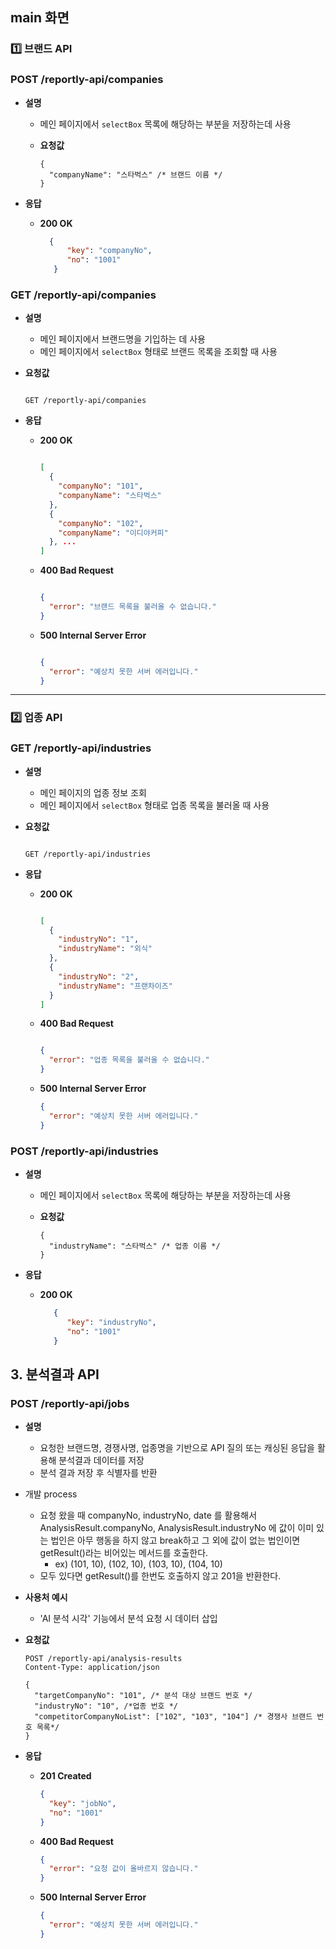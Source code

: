 ## main 화면

### 1️⃣ 브랜드 API


### **POST /reportly-api/companies**
- **설명**
    - 메인 페이지에서 `selectBox` 목록에 해당하는 부분을 저장하는데 사용
  - **요청값**

      ```
      {
        "companyName": "스타벅스" /* 브랜드 이름 */
      }   
      ```

- **응답**
    - **200 OK**

        ```json
          {
              "key": "companyNo", 
              "no": "1001"
           }
        ```

### **GET /reportly-api/companies**

- **설명**
    - 메인 페이지에서 브랜드명을 기입하는 데 사용
    - 메인 페이지에서 `selectBox` 형태로 브랜드 목록을 조회할 때 사용
- **요청값**
    
    ```
    
    GET /reportly-api/companies
    ```
    
- **응답**
    - **200 OK**
        
        ```json
        
        [
          {
            "companyNo": "101",
            "companyName": "스타벅스"
          },
          {
            "companyNo": "102",
            "companyName": "이디야커피"
          }, ...
        ]
        
        ```
        
    - **400 Bad Request**
        
        ```json
        
        {
          "error": "브랜드 목록을 불러올 수 없습니다."
        } 
        ```
        
    - **500 Internal Server Error**
        
        ```json
        
        {
          "error": "예상치 못한 서버 에러입니다."
        }
        
        ```
        

---

### 2️⃣ 업종 API

### **GET /reportly-api/industries**

- **설명**
    - 메인 페이지의 업종 정보 조회
    - 메인 페이지에서 `selectBox` 형태로 업종 목록을 불러올 때 사용
- **요청값**
    
    ```
    
    GET /reportly-api/industries
    ```
    
- **응답**
    - **200 OK**
        
        ```json
        
        [
          {
            "industryNo": "1",
            "industryName": "외식"
          },
          {
            "industryNo": "2",
            "industryName": "프랜차이즈"
          }
        ]
        
        ```
        
    - **400 Bad Request**
        
        ```json
        
        {
          "error": "업종 목록을 불러올 수 없습니다."
        }
        
        ```
        
    - **500 Internal Server Error**
        
        ```json
        {
          "error": "예상치 못한 서버 에러입니다."
        }
        ```
### **POST /reportly-api/industries**
- **설명**
    - 메인 페이지에서 `selectBox` 목록에 해당하는 부분을 저장하는데 사용
    - **요청값**

        ```
        {
          "industryName": "스타벅스" /* 업종 이름 */
        }   
        ```

- **응답**
    - **200 OK**

        ```json
           {
              "key": "industryNo", 
              "no": "1001"
           }
        
        ```        

## 3. 분석결과 API

### **POST /reportly-api/jobs**

- **설명**
    - 요청한 브랜드명, 경쟁사명, 업종명을 기반으로 API 질의 또는 캐싱된 응답을 활용해 분석결과 데이터를 저장
    - 분석 결과 저장 후 식별자를 반환
- 개발 process
    - 요청 왔을 때 companyNo, industryNo, date 를 활용해서  AnalysisResult.companyNo, AnalysisResult.industryNo   에 값이 이미 있는 법인은 아무 행동을 하지 않고 break하고 그 외에 값이 없는 법인이면 getResult()라는 비어있는 메서드를 호출한다.
        - ex) (101, 10), (102, 10), (103, 10), (104, 10)
    - 모두 있다면 getResult()를 한번도 호출하지 않고 201을 반환한다.
- **사용처 예시**
    - 'AI 분석 시각' 기능에서 분석 요청 시 데이터 삽입
- **요청값**
    
    ```
    POST /reportly-api/analysis-results
    Content-Type: application/json
    
    {
      "targetCompanyNo": "101", /* 분석 대상 브랜드 번호 */
      "industryNo": "10", /*업종 번호 */
      "competitorCompanyNoList": ["102", "103", "104"] /* 경쟁사 브랜드 번호 목록*/
    }
    ```
    
- **응답**
    - **201 Created**
        
        ```json
        {
          "key": "jobNo", 
          "no": "1001"
        }
        ```
        
    - **400 Bad Request**
        
        ```json
        {
          "error": "요청 값이 올바르지 않습니다."
        }
        ```
        
    - **500 Internal Server Error**
        
        ```json
        {
          "error": "예상치 못한 서버 에러입니다."
        }
        ```